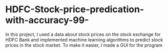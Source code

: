 # HDFC-Stock-price-predication-with-accuracy-99-
In this project, I used a data about stock prices on the stock exchange for HDFC Bank and implemented machine learning algorithms to predict stock prices in the stock market. To make it easier, I made a GUI for the program
